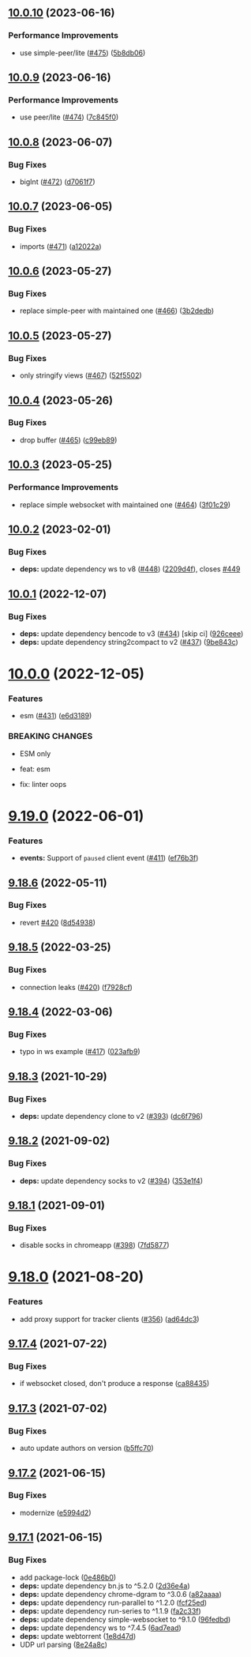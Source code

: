 ## [10.0.10](https://github.com/webtorrent/bittorrent-tracker/compare/v10.0.9...v10.0.10) (2023-06-16)


### Performance Improvements

* use simple-peer/lite ([#475](https://github.com/webtorrent/bittorrent-tracker/issues/475)) ([5b8db06](https://github.com/webtorrent/bittorrent-tracker/commit/5b8db067e48cc81796728ff538d7ff6efafc59b8))

## [10.0.9](https://github.com/webtorrent/bittorrent-tracker/compare/v10.0.8...v10.0.9) (2023-06-16)


### Performance Improvements

* use peer/lite ([#474](https://github.com/webtorrent/bittorrent-tracker/issues/474)) ([7c845f0](https://github.com/webtorrent/bittorrent-tracker/commit/7c845f030d07b1bf7060ab880b790ee85a8c7ac0))

## [10.0.8](https://github.com/webtorrent/bittorrent-tracker/compare/v10.0.7...v10.0.8) (2023-06-07)


### Bug Fixes

* bigInt ([#472](https://github.com/webtorrent/bittorrent-tracker/issues/472)) ([d7061f7](https://github.com/webtorrent/bittorrent-tracker/commit/d7061f73b2ebff072e064971a5960749a7335bae))

## [10.0.7](https://github.com/webtorrent/bittorrent-tracker/compare/v10.0.6...v10.0.7) (2023-06-05)


### Bug Fixes

* imports ([#471](https://github.com/webtorrent/bittorrent-tracker/issues/471)) ([a12022a](https://github.com/webtorrent/bittorrent-tracker/commit/a12022ac2c81d7fa3ecb81163852161e64199cf4))

## [10.0.6](https://github.com/webtorrent/bittorrent-tracker/compare/v10.0.5...v10.0.6) (2023-05-27)


### Bug Fixes

* replace simple-peer with maintained one ([#466](https://github.com/webtorrent/bittorrent-tracker/issues/466)) ([3b2dedb](https://github.com/webtorrent/bittorrent-tracker/commit/3b2dedb4151615831ca12d3d0a830354b1c04e68))

## [10.0.5](https://github.com/webtorrent/bittorrent-tracker/compare/v10.0.4...v10.0.5) (2023-05-27)


### Bug Fixes

* only stringify views ([#467](https://github.com/webtorrent/bittorrent-tracker/issues/467)) ([52f5502](https://github.com/webtorrent/bittorrent-tracker/commit/52f55020f38894e4d45e12c87184540d8b0acad3))

## [10.0.4](https://github.com/webtorrent/bittorrent-tracker/compare/v10.0.3...v10.0.4) (2023-05-26)


### Bug Fixes

* drop buffer ([#465](https://github.com/webtorrent/bittorrent-tracker/issues/465)) ([c99eb89](https://github.com/webtorrent/bittorrent-tracker/commit/c99eb892088ef3c67ea5bf014dfdd86799251a7e))

## [10.0.3](https://github.com/webtorrent/bittorrent-tracker/compare/v10.0.2...v10.0.3) (2023-05-25)


### Performance Improvements

* replace simple websocket with maintained one ([#464](https://github.com/webtorrent/bittorrent-tracker/issues/464)) ([3f01c29](https://github.com/webtorrent/bittorrent-tracker/commit/3f01c29122efd726d805673da82f43ce5592b793))

## [10.0.2](https://github.com/webtorrent/bittorrent-tracker/compare/v10.0.1...v10.0.2) (2023-02-01)


### Bug Fixes

* **deps:** update dependency ws to v8 ([#448](https://github.com/webtorrent/bittorrent-tracker/issues/448)) ([2209d4f](https://github.com/webtorrent/bittorrent-tracker/commit/2209d4f21bdee10e575c1728c3accf7bd34380c9)), closes [#449](https://github.com/webtorrent/bittorrent-tracker/issues/449)

## [10.0.1](https://github.com/webtorrent/bittorrent-tracker/compare/v10.0.0...v10.0.1) (2022-12-07)


### Bug Fixes

* **deps:** update dependency bencode to v3 ([#434](https://github.com/webtorrent/bittorrent-tracker/issues/434)) [skip ci] ([926ceee](https://github.com/webtorrent/bittorrent-tracker/commit/926ceee0bac6dfe49877566aaa3cf645689492d1))
* **deps:** update dependency string2compact to v2 ([#437](https://github.com/webtorrent/bittorrent-tracker/issues/437)) ([9be843c](https://github.com/webtorrent/bittorrent-tracker/commit/9be843c5e46ac2ab518187bf0d348e1e69e8633d))

# [10.0.0](https://github.com/webtorrent/bittorrent-tracker/compare/v9.19.0...v10.0.0) (2022-12-05)


### Features

* esm ([#431](https://github.com/webtorrent/bittorrent-tracker/issues/431)) ([e6d3189](https://github.com/webtorrent/bittorrent-tracker/commit/e6d3189edf1a170197a799b97d84c632692b394f))


### BREAKING CHANGES

* ESM only

* feat: esm

* fix: linter oops

# [9.19.0](https://github.com/webtorrent/bittorrent-tracker/compare/v9.18.6...v9.19.0) (2022-06-01)


### Features

* **events:** Support of `paused` client event ([#411](https://github.com/webtorrent/bittorrent-tracker/issues/411)) ([ef76b3f](https://github.com/webtorrent/bittorrent-tracker/commit/ef76b3f3b6beee87f57d74addd0ca2ef2c517b6d))

## [9.18.6](https://github.com/webtorrent/bittorrent-tracker/compare/v9.18.5...v9.18.6) (2022-05-11)


### Bug Fixes

* revert [#420](https://github.com/webtorrent/bittorrent-tracker/issues/420) ([8d54938](https://github.com/webtorrent/bittorrent-tracker/commit/8d54938f164347d57a7991268d191e44b752de7f))

## [9.18.5](https://github.com/webtorrent/bittorrent-tracker/compare/v9.18.4...v9.18.5) (2022-03-25)


### Bug Fixes

* connection leaks ([#420](https://github.com/webtorrent/bittorrent-tracker/issues/420)) ([f7928cf](https://github.com/webtorrent/bittorrent-tracker/commit/f7928cfcc646cd95556549b64e61228892314682))

## [9.18.4](https://github.com/webtorrent/bittorrent-tracker/compare/v9.18.3...v9.18.4) (2022-03-06)


### Bug Fixes

* typo in ws example ([#417](https://github.com/webtorrent/bittorrent-tracker/issues/417)) ([023afb9](https://github.com/webtorrent/bittorrent-tracker/commit/023afb9a3228d60392a18e70f85cdb6af5fa79fb))

## [9.18.3](https://github.com/webtorrent/bittorrent-tracker/compare/v9.18.2...v9.18.3) (2021-10-29)


### Bug Fixes

* **deps:** update dependency clone to v2 ([#393](https://github.com/webtorrent/bittorrent-tracker/issues/393)) ([dc6f796](https://github.com/webtorrent/bittorrent-tracker/commit/dc6f7966844216c39491d6623dd412d5ca65d4c4))

## [9.18.2](https://github.com/webtorrent/bittorrent-tracker/compare/v9.18.1...v9.18.2) (2021-09-02)


### Bug Fixes

* **deps:** update dependency socks to v2 ([#394](https://github.com/webtorrent/bittorrent-tracker/issues/394)) ([353e1f4](https://github.com/webtorrent/bittorrent-tracker/commit/353e1f40093a5e74cb54219abbae8ef0cc3d9e0b))

## [9.18.1](https://github.com/webtorrent/bittorrent-tracker/compare/v9.18.0...v9.18.1) (2021-09-01)


### Bug Fixes

* disable socks in chromeapp ([#398](https://github.com/webtorrent/bittorrent-tracker/issues/398)) ([7fd5877](https://github.com/webtorrent/bittorrent-tracker/commit/7fd587789548453a852ea01e54900a5e9155db67))

# [9.18.0](https://github.com/webtorrent/bittorrent-tracker/compare/v9.17.4...v9.18.0) (2021-08-20)


### Features

* add proxy support for tracker clients ([#356](https://github.com/webtorrent/bittorrent-tracker/issues/356)) ([ad64dc3](https://github.com/webtorrent/bittorrent-tracker/commit/ad64dc3a68cddccc2c1f05d0d8bb833f2c4860b2))

## [9.17.4](https://github.com/webtorrent/bittorrent-tracker/compare/v9.17.3...v9.17.4) (2021-07-22)


### Bug Fixes

* if websocket closed, don't produce a response ([ca88435](https://github.com/webtorrent/bittorrent-tracker/commit/ca88435617e59714a456031c75b3a329897d97bd))

## [9.17.3](https://github.com/webtorrent/bittorrent-tracker/compare/v9.17.2...v9.17.3) (2021-07-02)


### Bug Fixes

* auto update authors on version ([b5ffc70](https://github.com/webtorrent/bittorrent-tracker/commit/b5ffc708ada0bef66e7fa0cd1872527ea6dd8d53))

## [9.17.2](https://github.com/webtorrent/bittorrent-tracker/compare/v9.17.1...v9.17.2) (2021-06-15)


### Bug Fixes

* modernize ([e5994d2](https://github.com/webtorrent/bittorrent-tracker/commit/e5994d2ebdec10fe2165e31f5b498382eeeaaf5f))

## [9.17.1](https://github.com/webtorrent/bittorrent-tracker/compare/v9.17.0...v9.17.1) (2021-06-15)


### Bug Fixes

* add package-lock ([0e486b0](https://github.com/webtorrent/bittorrent-tracker/commit/0e486b09d80d30e1c13d4624e29c4251000d4092))
* **deps:** update dependency bn.js to ^5.2.0 ([2d36e4a](https://github.com/webtorrent/bittorrent-tracker/commit/2d36e4ae60b1bac51773f2dca81c1a158b51cb28))
* **deps:** update dependency chrome-dgram to ^3.0.6 ([a82aaaa](https://github.com/webtorrent/bittorrent-tracker/commit/a82aaaa31963a0d9adb640166f417142c5d7b970))
* **deps:** update dependency run-parallel to ^1.2.0 ([fcf25ed](https://github.com/webtorrent/bittorrent-tracker/commit/fcf25ed40e1fd64e630b10a0281bc09604b901d3))
* **deps:** update dependency run-series to ^1.1.9 ([fa2c33f](https://github.com/webtorrent/bittorrent-tracker/commit/fa2c33fc91f8ef0a47d0f40b7a046ae179ee328a))
* **deps:** update dependency simple-websocket to ^9.1.0 ([96fedbd](https://github.com/webtorrent/bittorrent-tracker/commit/96fedbdf56ddcf6627eb373a33589db885cb4fb7))
* **deps:** update dependency ws to ^7.4.5 ([6ad7ead](https://github.com/webtorrent/bittorrent-tracker/commit/6ad7ead994e5cb99980a406aea908e4b9ff6151c))
* **deps:** update webtorrent ([1e8d47d](https://github.com/webtorrent/bittorrent-tracker/commit/1e8d47dcd8f5f53b42aa75265a129f950d16feef))
* UDP url parsing ([8e24a8c](https://github.com/webtorrent/bittorrent-tracker/commit/8e24a8c97b55bbaaf2c92a496d1cd30b0c008934))
